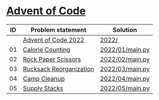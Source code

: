 # [Advent of Code](https://adventofcode.com/)


| ID | Problem statement                                              | Solution                           |
|----|----------------------------------------------------------------|------------------------------------|
|    | [Advent of Code 2022](https://adventofcode.com/2022)           | [2022/](2022/)                     |
| 01 | [Calorie Counting](https://adventofcode.com/2022/day/1)        | [2022/01/main.py](2022/01/main.py) |
| 02 | [Rock Paper Scissors](https://adventofcode.com/2022/day/2)     | [2022/02/main.py](2022/02/main.py) |
| 03 | [Rucksack Reorganization](https://adventofcode.com/2022/day/3) | [2022/03/main.py](2022/03/main.py) |
| 04 | [Camp Cleanup](https://adventofcode.com/2022/day/4)            | [2022/04/main.py](2022/04/main.py) |
| 05 | [Supply Stacks](https://adventofcode.com/2022/day/5)           | [2022/05/main.py](2022/05/main.py) |

